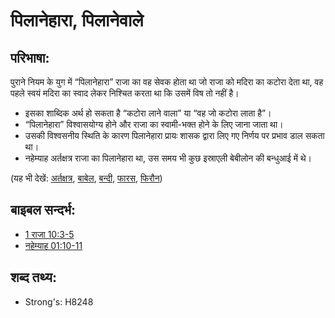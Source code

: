 # पिलानेहारा, पिलानेवाले #

## परिभाषा: ##

पुराने नियम के युग में “पिलानेहारा” राजा का वह सेवक होता था जो राजा को मदिरा का कटोरा देता था, वह पहले स्वयं मदिरा का स्वाद लेकर निश्चित करता था कि उसमें विष तो नहीं है।

* इसका शाब्दिक अर्थ हो सकता है “कटोरा लाने वाला” या “वह जो कटोरा लाता है”।
* “पिलानेहारा” विश्वासयोग्य होने और राजा का स्वामी-भक्त होने के लिए जाना जाता था।
* उसकी विश्वसनीय स्थिति के कारण पिलानेहारा प्रायः शासक द्वारा लिए गए निर्णय पर प्रभाव डाल सकता था।
* नहेम्याह अर्तक्षत्र राजा का पिलानेहारा था, उस समय भी कुछ इस्राएली बेबीलोन की बन्धुआई में थे।

(यह भी देखें: [अर्तक्षत्र](../names/artaxerxes.md), [बाबेल](../names/babylon.md), [बन्दी](../other/captive.md), [फारस](../names/persia.md), [फिरौन](../names/pharaoh.md))

## बाइबल सन्दर्भ: ##

* [1 राजा 10:3-5](rc://en/tn/help/1ki/10/03)
* [नहेम्याह 01:10-11](rc://en/tn/help/neh/01/10)

## शब्द तथ्य: ##

* Strong's: H8248

